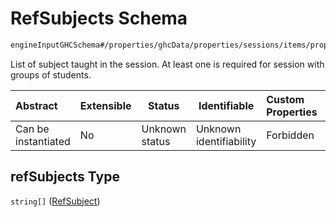 # RefSubjects Schema

```txt
engineInputGHCSchema#/properties/ghcData/properties/sessions/items/properties/refSubjects
```

List of subject taught in the session. At least one is required for session with groups of students.


| Abstract            | Extensible | Status         | Identifiable            | Custom Properties | Additional Properties | Access Restrictions | Defined In                                                         |
| :------------------ | ---------- | -------------- | ----------------------- | :---------------- | --------------------- | ------------------- | ------------------------------------------------------------------ |
| Can be instantiated | No         | Unknown status | Unknown identifiability | Forbidden         | Allowed               | none                | [ghc.schema.json\*](../out/ghc.schema.json "open original schema") |

## refSubjects Type

`string[]` ([RefSubject](ghc-properties-ghcdata-properties-sessions-session-properties-refsubjects-refsubject.md))
